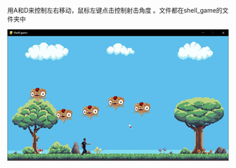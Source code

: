 用A和D来控制左右移动，鼠标左键点击控制射击角度 。文件都在shell_game的文件夹中     
       
           
           
![](https://github.com/March0ns/Computional_Physics_N2015301020103/blob/master/EXERCISE/gp.png)

